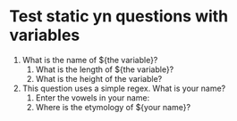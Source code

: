 # Test static yn questions with variables

1. What is the name of ${the variable}?
    1. What is the length of ${the variable}?
    2. What is the height of the variable?
1. This question uses a simple regex. What is your name?
    1. Enter the vowels in your name:
    2. Where is the etymology of ${your name}?
